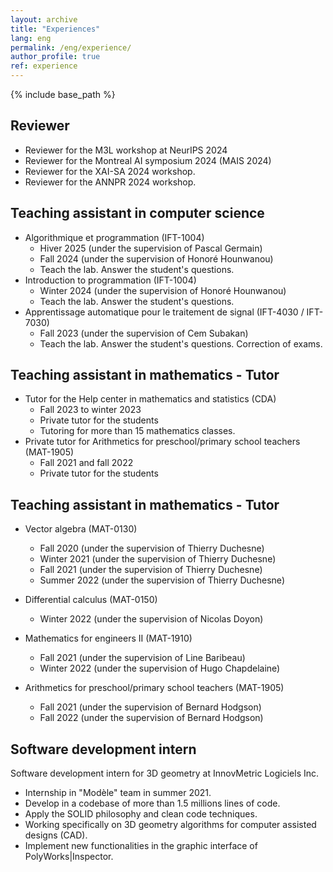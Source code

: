 ```yaml
---
layout: archive
title: "Experiences"
lang: eng
permalink: /eng/experience/
author_profile: true
ref: experience
---
```


{% include base_path %}

## Reviewer
* Reviewer for the M3L workshop at NeurIPS 2024
* Reviewer for the Montreal AI symposium 2024 (MAIS 2024)
* Reviewer for the XAI-SA 2024 workshop.
* Reviewer for the ANNPR 2024 workshop.


## Teaching assistant in computer science

* Algorithmique et programmation (IFT-1004)
    * Hiver 2025 (under the supervision of Pascal Germain)
    * Fall 2024 (under the supervision of Honoré Hounwanou)
    * Teach the lab. Answer the student's questions.
* Introduction to programmation  (IFT-1004)
    * Winter 2024 (under the supervision of Honoré Hounwanou)
    * Teach the lab. Answer the student's questions.
* Apprentissage automatique pour le traitement de signal (IFT-4030 / IFT-7030)
    * Fall 2023 (under the supervision of Cem Subakan)
    * Teach the lab. Answer the student's questions. Correction of exams.

## Teaching assistant in mathematics - Tutor
* Tutor for the Help center in mathematics and statistics (CDA)
    * Fall 2023 to winter 2023
    * Private tutor for the students
    * Tutoring for more than 15 mathematics classes.
* Private tutor for Arithmetics for preschool/primary school teachers (MAT-1905)
    * Fall 2021 and fall 2022
    * Private tutor for the students

## Teaching assistant in mathematics - Tutor
* Vector algebra (MAT-0130)
    * Fall 2020 (under the supervision of Thierry Duchesne)
    * Winter 2021 (under the supervision of Thierry Duchesne)
    * Fall 2021 (under the supervision of Thierry Duchesne)
    * Summer 2022 (under the supervision of Thierry Duchesne)

* Differential calculus (MAT-0150)
    * Winter 2022 (under the supervision of Nicolas Doyon)

* Mathematics for engineers II (MAT-1910)
    * Fall 2021 (under the supervision of Line Baribeau)
    * Winter 2022 (under the supervision of Hugo Chapdelaine)

* Arithmetics for preschool/primary school teachers (MAT-1905)
    * Fall 2021 (under the supervision of Bernard Hodgson)
    * Fall 2022 (under the supervision of Bernard Hodgson)


## Software development intern
Software development intern for 3D geometry at InnovMetric Logiciels Inc.
*   Internship in "Modèle" team in summer 2021.
*   Develop in a codebase of more than 1.5 millions lines of code.
*   Apply the SOLID philosophy and clean code techniques.
*   Working specifically on 3D geometry algorithms for computer assisted designs (CAD).
*   Implement new functionalities in the graphic interface of PolyWorks\|Inspector.
